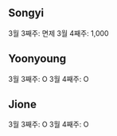 ## Songyi
3월 3째주: 면제
3월 4째주: 1,000
<br/>

## Yoonyoung
3월 3째주: O
3월 4째주: O
<br/>

## Jione
3월 3째주: O
3월 4째주: O
<br/>
